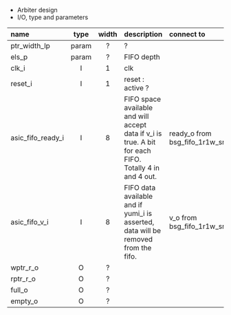 * Arbiter design
* I/O, type and parameters


| name                   | type           | width                                 |description                            | connect to                                 |
| :---                   | :--:           | :--:                                  | :---                                  | :---  
| ptr_width_lp           | param          | ?                                     | ?
| els_p                  | param          | ?                                      |FIFO depth 
| clk_i                  | I              | 1                                       |clk
| reset_i                | I              | 1                                      |reset : active ? 
| asic_fifo_ready_i      | I              | 8                                     |FIFO space available and will accept data if v_i is true. A bit for each FIFO. Totally 4 in and 4 out. | ready_o from bsg_fifo_1r1w_small
| asic_fifo_v_i                  | I              | 8                         |FIFO data available and if yumi_i is asserted, data will be removed from the fifo. | v_o from bsg_fifo_1r1w_small
| wptr_r_o               | O              | ?                          |
| rptr_r_o               | O              | ?                            |
| full_o                 | O              | ?                        |                     
| empty_o                | O              | ?                        |   
